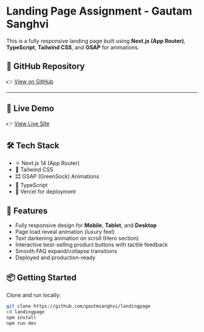 # Landing Page Assignment - Gautam Sanghvi

This is a fully responsive landing page built using **Next.js (App Router)**, **TypeScript**, **Tailwind CSS**, and **GSAP** for animations.

## 📁 GitHub Repository

👉 [View on GitHub](https://github.com/gautmsanghvi/landingpage)

---

## 🔗 Live Demo

👉 [View Live Site](https://gautmnew-1kevqs1z5-gautm-sanghvis-projects.vercel.app)


## 🛠️ Tech Stack

- ⚛️ Next.js 14 (App Router)
- 💨 Tailwind CSS
- 🎞️ GSAP (GreenSock) Animations
- 🧠 TypeScript
- 🎯 Vercel for deployment

## 🚀 Features

- Fully responsive design for **Mobile**, **Tablet**, and **Desktop**
- Page load reveal animation (luxury feel)
- Text darkening animation on scroll (Hero section)
- Interactive best-selling product buttons with tactile feedback
- Smooth FAQ expand/collapse transitions
- Deployed and production-ready

## 📦 Getting Started

Clone and run locally:

```bash
git clone https://github.com/gautmsanghvi/landingpage
cd landingpage
npm install
npm run dev
